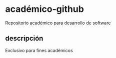 # académico-github
Repositorio académico para desarrollo de software
## descripción
Exclusivo para fines académicos
